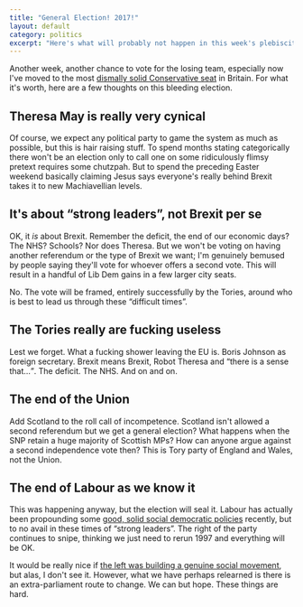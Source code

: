 ```yaml
---
title: "General Election! 2017!"
layout: default
category: politics
excerpt: "Here's what will probably not happen in this week's plebiscite"
---
```


Another week, another chance to vote for the losing team, especially now I've moved to the most [dismally solid Conservative seat](http://www.bbc.co.uk/news/politics/constituencies/E14000624) in Britain. For what it's worth, here are a few thoughts on this bleeding election.

## Theresa May is really very cynical

Of course, we expect any political party to game the system as much as possible, but this is hair raising stuff. To spend months stating categorically there won't be an election only to call one on some ridiculously flimsy pretext requires some chutzpah. But to spend the preceding Easter weekend basically claiming Jesus says everyone's really behind Brexit takes it to new Machiavellian levels.

## It's about &#8220;strong leaders&#8221;, not Brexit per se

OK, it _is_ about Brexit. Remember the deficit, the end of our economic days? The NHS? Schools? Nor does Theresa. But we won't be voting on having another referendum or the type of Brexit we want; I'm genuinely bemused by people saying they'll vote for whoever offers a second vote. This will result in a handful of Lib Dem gains in a few larger city seats.

No. The vote will be framed, entirely successfully by the Tories, around who is best to lead us through these &#8220;difficult times&#8221;.

## The Tories really are fucking useless

Lest we forget. What a fucking shower leaving the EU is. Boris Johnson as foreign secretary. Brexit means Brexit, Robot Theresa and <q>there is a sense that&hellip;</q>. The deficit. The NHS. And on and on.

## The end of the Union

Add Scotland to the roll call of incompetence. Scotland isn't allowed a second referendum but we get a general election? What happens when the SNP retain a huge majority of Scottish MPs? How can anyone argue against a second independence vote then? This is Tory party of England and Wales, not the Union.

## The end of Labour as we know it

This was happening anyway, but the election will seal it. Labour has actually been propounding some [good, solid social democratic policies](http://press.labour.org.uk/post/159240271364/labour-commits-to-free-school-meals-for-all) recently, but to no avail in these times of &#8220;strong leaders&#8221;. The right of the party continues to snipe, thinking we just need to rerun 1997 and everything will be OK.

It would be really nice if [the left was building a genuine social movement](https://twitter.com/leninology/status/854341049401180160), but alas, I don't see it. However, what we have perhaps relearned is there is an extra-parliament route to change. We can but hope. These things are hard.
